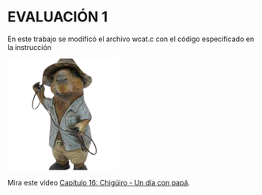 <h1>EVALUACIÓN 1</h1>
<p>En este trabajo se modificó el archivo wcat.c con el código especificado en la instrucción</p>
<img src = "ChiguiroVaquero.png" alt: "ChiguiroVaquero" />
<p>Mira este vídeo
<a href="https://youtu.be/5eS8SlUXXuY?list=PLRdCllxNjSVZNqkQuBnXCWEUwIAkYQlxj">Capítulo 16: Chigüiro - Un día con papá</a>.
</p>
